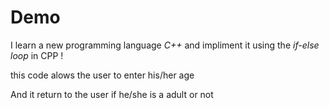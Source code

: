 # Demo

I learn a new programming language *C++* and impliment it using the *if-else loop* in CPP !

this code alows the user to enter his/her age

And it return to the user if he/she is a adult or not
